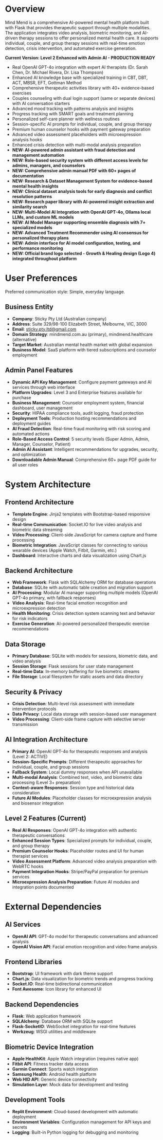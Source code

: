 # Overview

Mind Mend is a comprehensive AI-powered mental health platform built with Flask that provides therapeutic support through multiple modalities. The application integrates video analysis, biometric monitoring, and AI-driven therapy sessions to offer personalized mental health care. It supports individual, couple, and group therapy sessions with real-time emotion detection, crisis intervention, and automated exercise generation.

**Current Version: Level 2 Enhanced with Admin AI - PRODUCTION READY**
- Real OpenAI GPT-4o integration with expert AI therapists (Dr. Sarah Chen, Dr. Michael Rivera, Dr. Lisa Thompson)
- Enhanced AI knowledge base with specialized training in CBT, DBT, ACT, MBSR, EFT, Gottman Method
- Comprehensive therapeutic activities library with 40+ evidence-based exercises
- Couples counseling with dual login support (same or separate devices) with AI conversation starters
- Advanced mood tracking with patterns analysis and insights
- Progress tracking with SMART goals and treatment planning
- Personalized self-care planner with wellness routines
- Session-specific AI prompts for individual, couple, and group therapy
- Premium human counselor hooks with payment gateway preparation
- Advanced video assessment placeholders with microexpression analysis hooks
- Enhanced crisis detection with multi-modal analysis preparation
- **NEW: AI-powered admin assistant with fraud detection and management automation**
- **NEW: Role-based security system with different access levels for admins, managers, and counselors**
- **NEW: Comprehensive admin manual PDF with 60+ pages of documentation**
- **NEW: Research & Dataset Management System for evidence-based mental health insights**
- **NEW: Clinical dataset analysis tools for early diagnosis and conflict resolution patterns**
- **NEW: Research paper library with AI-powered insight extraction and similarity search**
- **NEW: Multi-Model AI Integration with OpenAI GPT-4o, Ollama local LLMs, and custom ML models**
- **NEW: AI Model Manager supporting ensemble diagnosis with 7+ specialized models**
- **NEW: Advanced Treatment Recommender using AI consensus for personalized therapy plans**
- **NEW: Admin interface for AI model configuration, testing, and performance monitoring**
- **NEW: Official brand logo selected - Growth & Healing design (Logo 4) integrated throughout platform**

# User Preferences

Preferred communication style: Simple, everyday language.

## Business Entity
- **Company**: Sticky Pty Ltd (Australian company)
- **Address**: Suite 329/98-100 Elizabeth Street, Melbourne, VIC, 3000
- **Email**: sticky.pty.ltd@gmail.com
- **Domain Strategy**: mindmend.com.au (primary), mindmend.healthcare (alternative)
- **Target Market**: Australian mental health market with global expansion
- **Business Model**: SaaS platform with tiered subscriptions and counselor employment

## Admin Panel Features
- **Dynamic API Key Management**: Configure payment gateways and AI services through web interface
- **Platform Upgrades**: Level 3 and Enterprise features available for purchase
- **Business Management**: Counselor employment system, financial dashboard, user management
- **Security**: HIPAA compliance tools, audit logging, fraud protection
- **Deployment Tools**: Production hosting recommendations and deployment guides
- **AI Fraud Detection**: Real-time fraud monitoring with risk scoring and automated actions
- **Role-Based Access Control**: 5 security levels (Super Admin, Admin, Manager, Counselor, Patient)
- **Admin AI Assistant**: Intelligent recommendations for upgrades, security, and optimization
- **Downloadable Admin Manual**: Comprehensive 60+ page PDF guide for all user roles

# System Architecture

## Frontend Architecture
- **Template Engine**: Jinja2 templates with Bootstrap-based responsive design
- **Real-time Communication**: Socket.IO for live video analysis and biometric data streaming
- **Video Processing**: Client-side JavaScript for camera capture and frame processing
- **Biometric Integration**: JavaScript classes for connecting to various wearable devices (Apple Watch, Fitbit, Garmin, etc.)
- **Dashboard**: Interactive charts and data visualization using Chart.js

## Backend Architecture
- **Web Framework**: Flask with SQLAlchemy ORM for database operations
- **Database**: SQLite with automatic table creation and migration support
- **AI Processing**: Modular AI manager supporting multiple models (OpenAI GPT-4o primary, with fallback responses)
- **Video Analysis**: Real-time facial emotion recognition and microexpression detection
- **Health Monitoring**: Crisis detection system scanning text and behavior for risk indicators
- **Exercise Generation**: AI-powered personalized therapeutic exercise recommendations

## Data Storage
- **Primary Database**: SQLite with models for sessions, biometric data, and video analysis
- **Session Storage**: Flask sessions for user state management
- **Real-time Data**: In-memory buffering for live biometric streams
- **File Storage**: Local filesystem for static assets and data directory

## Security & Privacy
- **Crisis Detection**: Multi-level risk assessment with immediate intervention protocols
- **Data Privacy**: Local data storage with session-based user management
- **Video Processing**: Client-side frame capture with selective server transmission

## AI Integration Architecture
- **Primary AI**: OpenAI GPT-4o for therapeutic responses and analysis (Level 2: ACTIVE)
- **Session-Specific Prompts**: Different therapeutic approaches for individual, couple, and group sessions
- **Fallback System**: Local dummy responses when API unavailable
- **Multi-modal Analysis**: Combined text, video, and biometric data processing (Level 3+ preparation)
- **Context-aware Responses**: Session type and historical data consideration
- **Future AI Modules**: Placeholder classes for microexpression analysis and biosensor integration

## Level 2 Features (Current)
- **Real AI Responses**: OpenAI GPT-4o integration with authentic therapeutic conversations
- **Enhanced Session Types**: Specialized prompts for individual, couple, and group therapy
- **Premium Counselor Hooks**: Placeholder routes and UI for human therapist services
- **Video Assessment Platform**: Advanced video analysis preparation with WebRTC hooks
- **Payment Integration Hooks**: Stripe/PayPal preparation for premium services
- **Microexpression Analysis Preparation**: Future AI modules and integration points documented

# External Dependencies

## AI Services
- **OpenAI API**: GPT-4o model for therapeutic conversations and advanced analysis
- **OpenAI Vision API**: Facial emotion recognition and video frame analysis

## Frontend Libraries
- **Bootstrap**: UI framework with dark theme support
- **Chart.js**: Data visualization for biometric trends and progress tracking
- **Socket.IO**: Real-time bidirectional communication
- **Font Awesome**: Icon library for enhanced UI

## Backend Dependencies
- **Flask**: Web application framework
- **SQLAlchemy**: Database ORM with SQLite support
- **Flask-SocketIO**: WebSocket integration for real-time features
- **Werkzeug**: WSGI utilities and middleware

## Biometric Device Integration
- **Apple HealthKit**: Apple Watch integration (requires native app)
- **Fitbit API**: Fitness tracker data access
- **Garmin Connect**: Sports watch integration
- **Samsung Health**: Android health platform
- **Web HID API**: Generic device connectivity
- **Simulation Layer**: Mock data for development and testing

## Development Tools
- **Replit Environment**: Cloud-based development with automatic deployment
- **Environment Variables**: Configuration management for API keys and secrets
- **Logging**: Built-in Python logging for debugging and monitoring